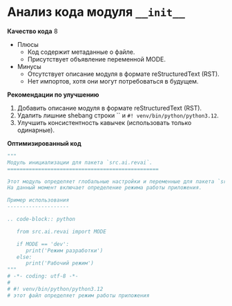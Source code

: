 # Анализ кода модуля `__init__`

**Качество кода**
8
-  Плюсы
    - Код содержит метаданные о файле.
    - Присутствует объявление переменной MODE.
-  Минусы
    - Отсутствует описание модуля в формате reStructuredText (RST).
    - Нет импортов, хотя они могут потребоваться в будущем.

**Рекомендации по улучшению**

1.  Добавить описание модуля в формате reStructuredText (RST).
2.  Удалить лишние shebang строки `` и `#! venv/bin/python/python3.12`.
3.  Улучшить консистентность кавычек (использовать только одинарные).

**Оптимизированный код**

```python
"""
Модуль инициализации для пакета `src.ai.revai`.
=================================================

Этот модуль определяет глобальные настройки и переменные для пакета `src.ai.revai`.
На данный момент включает определение режима работы приложения.

Пример использования
--------------------

.. code-block:: python

   from src.ai.revai import MODE

   if MODE == 'dev':
      print('Режим разработки')
   else:
      print('Рабочий режим')
"""
# -*- coding: utf-8 -*-
# 
# #! venv/bin/python/python3.12
# этот файл определяет режим работы приложения

```
